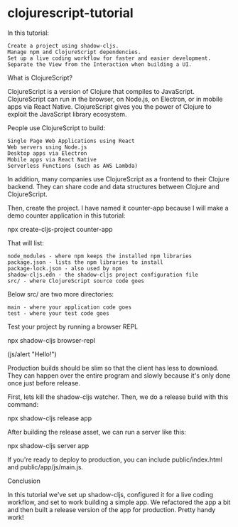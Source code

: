 # clojurescript-tutorial

In this tutorial:

    Create a project using shadow-cljs.
    Manage npm and ClojureScript dependencies.
    Set up a live coding workflow for faster and easier development.
    Separate the View from the Interaction when building a UI.

What is ClojureScript?

ClojureScript is a version of Clojure that compiles to JavaScript. ClojureScript can run in the browser, on Node.js, on Electron, or in mobile apps via React Native. ClojureScript gives you the power of Clojure to exploit the JavaScript library ecosystem.

People use ClojureScript to build:

    Single Page Web Applications using React
    Web servers using Node.js
    Desktop apps via Electron
    Mobile apps via React Native
    Serverless Functions (such as AWS Lambda)

In addition, many companies use ClojureScript as a frontend to their Clojure backend. They can share code and data structures between Clojure and ClojureScript.

Then, create the project. I have named it counter-app because I will make a demo counter application in this tutorial:

npx create-cljs-project counter-app

That will list:

    node_modules - where npm keeps the installed npm libraries
    package.json - lists the npm libraries to install
    package-lock.json - also used by npm
    shadow-cljs.edn - the shadow-cljs project configuration file
    src/ - where ClojureScript source code goes

Below src/ are two more directories:

    main - where your application code goes
    test - where your test code goes

Test your project by running a browser REPL

npx shadow-cljs browser-repl

(js/alert "Hello!")

Production builds should be slim so that the client has less to download. They can happen over the entire program and slowly because it's only done once just before release.

First, lets kill the shadow-cljs watcher. Then, we do a release build with this command:

npx shadow-cljs release app

After building the release asset, we can run a server like this:

npx shadow-cljs server app

If you're ready to deploy to production, you can include public/index.html and public/app/js/main.js.

Conclusion

In this tutorial we've set up shadow-cljs, configured it for a live coding workflow, and set to work building a simple app. We refactored the app a bit and then built a release version of the app for production. Pretty handy work!
